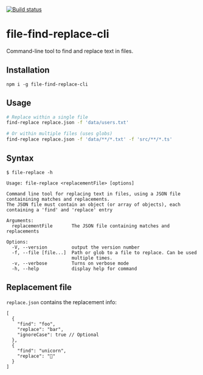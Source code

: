 [![Build status](https://travis-ci.com/svandriel/file-find-replace-cli.svg?branch=master)](https://travis-ci.com/svandriel/file-find-replace-cli)

# file-find-replace-cli

Command-line tool to find and replace text in files.

## Installation

```
npm i -g file-find-replace-cli
```

## Usage

```bash
# Replace within a single file
find-replace replace.json -f 'data/users.txt'

# Or within multiple files (uses globs)
find-replace replace.json -f 'data/**/*.txt' -f 'src/**/*.ts'
```

## Syntax

```
$ file-replace -h

Usage: file-replace <replacementFile> [options]

Command line tool for replacing text in files, using a JSON file containining matches and replacements.
The JSON file must contain an object (or array of objects), each containing a 'find' and 'replace' entry

Arguments:
  replacementFile       The JSON file containing matches and replacements

Options:
  -V, --version         output the version number
  -f, --file [file...]  Path or glob to a file to replace. Can be used
                        multiple times.
  -v, --verbose         Turns on verbose mode
  -h, --help            display help for command
```

## Replacement file

`replace.json` contains the replacement info:

```jsonc
[
  {
    "find": "foo",
    "replace": "bar",
    "ignoreCase": true // Optional
  },
  {
    "find": "unicorn",
    "replace": "🦄"
  }
]
```
